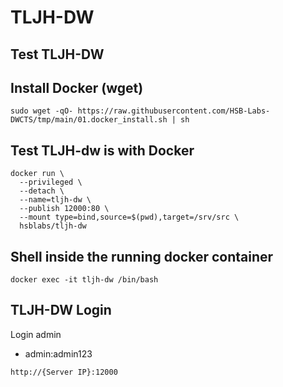 # TLJH-DW
## Test TLJH-DW

## Install Docker (wget)
```
sudo wget -qO- https://raw.githubusercontent.com/HSB-Labs-DWCTS/tmp/main/01.docker_install.sh | sh
```

## Test TLJH-dw is with Docker
```
docker run \
  --privileged \
  --detach \
  --name=tljh-dw \
  --publish 12000:80 \
  --mount type=bind,source=$(pwd),target=/srv/src \
  hsblabs/tljh-dw
```

## Shell inside the running docker container
```
docker exec -it tljh-dw /bin/bash
```

## TLJH-DW Login
Login admin
 - admin:admin123
```
http://{Server IP}:12000
```
